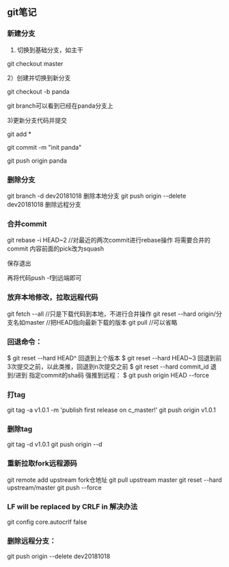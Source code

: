 ## git笔记

### 新建分支
1) 切换到基础分支，如主干

git checkout master

2）创建并切换到新分支

git checkout -b panda

git branch可以看到已经在panda分支上

3)更新分支代码并提交

git add *

git commit -m "init panda"

git push origin panda

### 删除分支
git branch -d dev20181018 删除本地分支
git push origin --delete dev20181018   删除远程分支

### 合并commit
git rebase -i HEAD~2    //对最近的两次commit进行rebase操作
将需要合并的commit 内容前面的pick改为squash

保存退出

再将代码push -f到远端即可

### 放弃本地修改，拉取远程代码
git fetch --all    //只是下载代码到本地，不进行合并操作
git reset --hard origin/分支名如master    //把HEAD指向最新下载的版本
git pull //可以省略

### 回退命令：
$ git reset --hard HEAD^         回退到上个版本
$ git reset --hard HEAD~3        回退到前3次提交之前，以此类推，回退到n次提交之前
$ git reset --hard commit_id     退到/进到 指定commit的sha码
强推到远程：
$ git push origin HEAD --force

### 打tag
git tag -a v1.0.1 -m 'publish first release on c_master!'
git push origin v1.0.1
### 删除tag
git tag -d v1.0.1
git push origin --d <tagname>

### 重新拉取fork远程源码
git remote add upstream fork仓地址
git pull upstream master
git reset --hard upstream/master
git push --force

### LF will be replaced by CRLF in 解决办法
git config core.autocrlf false

### 删除远程分支：
git push origin --delete dev20181018

